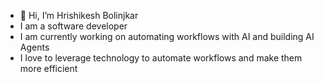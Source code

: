 - 👋 Hi, I’m Hrishikesh Bolinjkar
- I am a software developer 
- I am currently working on automating workflows with AI and building AI Agents 
- I love to leverage technology to automate workflows and make them more efficient

<!---
r7sh7/r7sh7 is a ✨ special ✨ repository because its `README.md` (this file) appears on your GitHub profile.
You can click the Preview link to take a look at your changes.
--->
